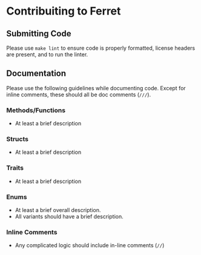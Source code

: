 # Contribuiting to Ferret

## Submitting Code

Please use `make lint` to ensure code is properly formatted, license headers are present, and to run the linter. 

## Documentation

Please use the following guidelines while documenting code. Except for inline comments, these should all be doc comments (`///`).

### Methods/Functions
- At least a brief description

### Structs
- At least a brief description

### Traits
- At least a brief description

### Enums
- At least a brief overall description.
- All variants should have a brief description.

### Inline Comments
- Any complicated logic should include in-line comments (`//`)